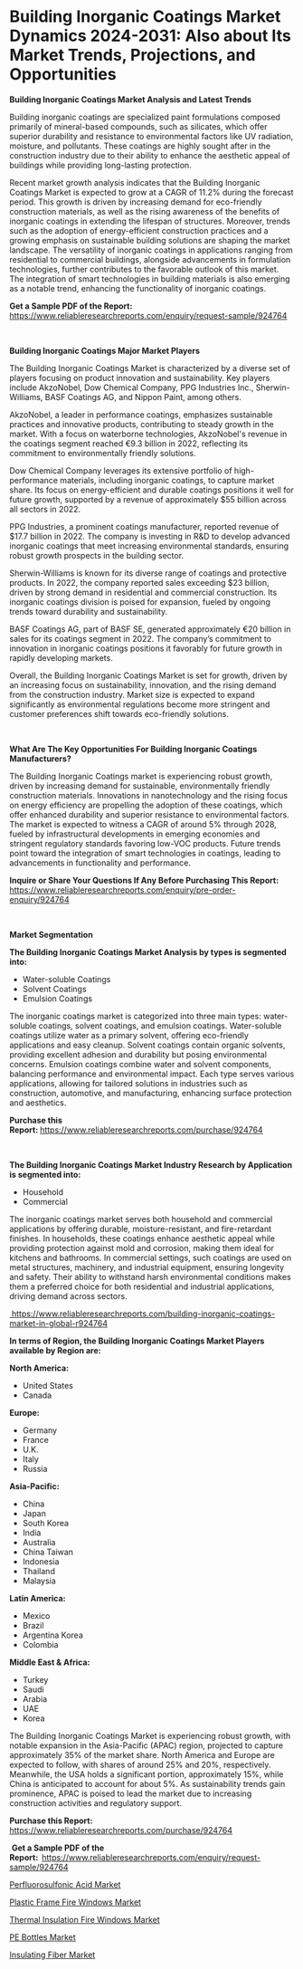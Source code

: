 <p><h1>Building Inorganic Coatings Market Dynamics 2024-2031: Also about Its Market Trends, Projections, and Opportunities</h1></p><p><strong>Building Inorganic Coatings Market Analysis and Latest Trends</strong></p>
<p><p>Building inorganic coatings are specialized paint formulations composed primarily of mineral-based compounds, such as silicates, which offer superior durability and resistance to environmental factors like UV radiation, moisture, and pollutants. These coatings are highly sought after in the construction industry due to their ability to enhance the aesthetic appeal of buildings while providing long-lasting protection. </p><p>Recent market growth analysis indicates that the Building Inorganic Coatings Market is expected to grow at a CAGR of 11.2% during the forecast period. This growth is driven by increasing demand for eco-friendly construction materials, as well as the rising awareness of the benefits of inorganic coatings in extending the lifespan of structures. Moreover, trends such as the adoption of energy-efficient construction practices and a growing emphasis on sustainable building solutions are shaping the market landscape. The versatility of inorganic coatings in applications ranging from residential to commercial buildings, alongside advancements in formulation technologies, further contributes to the favorable outlook of this market. The integration of smart technologies in building materials is also emerging as a notable trend, enhancing the functionality of inorganic coatings.</p></p>
<p><strong>Get a Sample PDF of the Report:&nbsp;</strong> <a href="https://www.reliableresearchreports.com/enquiry/request-sample/924764?utm_campaign=5&utm_medium=2&utm_source=Github&utm_content=ia&utm_term=12122024&utm_id=building-inorganic-coatings">https://www.reliableresearchreports.com/enquiry/request-sample/924764</a></p>
<p>&nbsp;</p>
<p><strong>Building Inorganic Coatings Major Market Players</strong></p>
<p><p>The Building Inorganic Coatings Market is characterized by a diverse set of players focusing on product innovation and sustainability. Key players include AkzoNobel, Dow Chemical Company, PPG Industries Inc., Sherwin-Williams, BASF Coatings AG, and Nippon Paint, among others.</p><p>AkzoNobel, a leader in performance coatings, emphasizes sustainable practices and innovative products, contributing to steady growth in the market. With a focus on waterborne technologies, AkzoNobel's revenue in the coatings segment reached €9.3 billion in 2022, reflecting its commitment to environmentally friendly solutions.</p><p>Dow Chemical Company leverages its extensive portfolio of high-performance materials, including inorganic coatings, to capture market share. Its focus on energy-efficient and durable coatings positions it well for future growth, supported by a revenue of approximately $55 billion across all sectors in 2022.</p><p>PPG Industries, a prominent coatings manufacturer, reported revenue of $17.7 billion in 2022. The company is investing in R&D to develop advanced inorganic coatings that meet increasing environmental standards, ensuring robust growth prospects in the building sector.</p><p>Sherwin-Williams is known for its diverse range of coatings and protective products. In 2022, the company reported sales exceeding $23 billion, driven by strong demand in residential and commercial construction. Its inorganic coatings division is poised for expansion, fueled by ongoing trends toward durability and sustainability.</p><p>BASF Coatings AG, part of BASF SE, generated approximately €20 billion in sales for its coatings segment in 2022. The company’s commitment to innovation in inorganic coatings positions it favorably for future growth in rapidly developing markets.</p><p>Overall, the Building Inorganic Coatings Market is set for growth, driven by an increasing focus on sustainability, innovation, and the rising demand from the construction industry. Market size is expected to expand significantly as environmental regulations become more stringent and customer preferences shift towards eco-friendly solutions.</p></p>
<p>&nbsp;</p>
<p><strong>What Are The Key Opportunities For Building Inorganic Coatings Manufacturers?</strong></p>
<p><p>The Building Inorganic Coatings market is experiencing robust growth, driven by increasing demand for sustainable, environmentally friendly construction materials. Innovations in nanotechnology and the rising focus on energy efficiency are propelling the adoption of these coatings, which offer enhanced durability and superior resistance to environmental factors. The market is expected to witness a CAGR of around 5% through 2028, fueled by infrastructural developments in emerging economies and stringent regulatory standards favoring low-VOC products. Future trends point toward the integration of smart technologies in coatings, leading to advancements in functionality and performance.</p></p>
<p><strong>Inquire or Share Your Questions If Any Before Purchasing This Report:</strong> <a href="https://www.reliableresearchreports.com/enquiry/pre-order-enquiry/924764?utm_campaign=5&utm_medium=2&utm_source=Github&utm_content=ia&utm_term=12122024&utm_id=building-inorganic-coatings">https://www.reliableresearchreports.com/enquiry/pre-order-enquiry/924764</a></p>
<p>&nbsp;</p>
<p><strong>Market Segmentation</strong></p>
<p><strong>The Building Inorganic Coatings Market Analysis by types is segmented into:</strong></p>
<p><ul><li>Water-soluble Coatings</li><li>Solvent Coatings</li><li>Emulsion Coatings</li></ul></p>
<p><p>The inorganic coatings market is categorized into three main types: water-soluble coatings, solvent coatings, and emulsion coatings. Water-soluble coatings utilize water as a primary solvent, offering eco-friendly applications and easy cleanup. Solvent coatings contain organic solvents, providing excellent adhesion and durability but posing environmental concerns. Emulsion coatings combine water and solvent components, balancing performance and environmental impact. Each type serves various applications, allowing for tailored solutions in industries such as construction, automotive, and manufacturing, enhancing surface protection and aesthetics.</p></p>
<p><strong>Purchase this Report:&nbsp;</strong><a href="https://www.reliableresearchreports.com/purchase/924764?utm_campaign=5&utm_medium=2&utm_source=Github&utm_content=ia&utm_term=12122024&utm_id=building-inorganic-coatings">https://www.reliableresearchreports.com/purchase/924764</a></p>
<p>&nbsp;</p>
<p><strong>The Building Inorganic Coatings Market Industry Research by Application is segmented into:</strong></p>
<p><ul><li>Household</li><li>Commercial</li></ul></p>
<p><p>The inorganic coatings market serves both household and commercial applications by offering durable, moisture-resistant, and fire-retardant finishes. In households, these coatings enhance aesthetic appeal while providing protection against mold and corrosion, making them ideal for kitchens and bathrooms. In commercial settings, such coatings are used on metal structures, machinery, and industrial equipment, ensuring longevity and safety. Their ability to withstand harsh environmental conditions makes them a preferred choice for both residential and industrial applications, driving demand across sectors.</p></p>
<p><a href="https://www.reliableresearchreports.com/building-inorganic-coatings-market-in-global-r924764?utm_campaign=5&utm_medium=2&utm_source=Github&utm_content=ia&utm_term=12122024&utm_id=building-inorganic-coatings">&nbsp;https://www.reliableresearchreports.com/building-inorganic-coatings-market-in-global-r924764</a></p>
<p><strong>In terms of Region, the Building Inorganic Coatings Market Players available by Region are:</strong></p>
<p>
    <p> <strong> North America: </strong>
        <ul>
            <li>United States</li>
            <li>Canada</li>
        </ul>
        </p> 
    <p> <strong> Europe: </strong>
        <ul>
            <li>Germany</li>
            <li>France</li>
            <li>U.K.</li>
            <li>Italy</li>
            <li>Russia</li>
        </ul>
        </p> 
    <p> <strong> Asia-Pacific: </strong>
        <ul>
            <li>China</li>
            <li>Japan</li>
            <li>South Korea</li>
            <li>India</li>
            <li>Australia</li>
            <li>China Taiwan</li>
            <li>Indonesia</li>
            <li>Thailand</li>
            <li>Malaysia</li>
        </ul>
        </p> 
    <p> <strong> Latin America: </strong>
        <ul>
            <li>Mexico</li>
            <li>Brazil</li>
            <li>Argentina Korea</li>
            <li>Colombia</li>
        </ul>
        </p> 
    <p> <strong> Middle East & Africa: </strong>
        <ul>
            <li>Turkey</li>
            <li>Saudi</li>
            <li>Arabia</li>
            <li>UAE</li>
            <li>Korea</li>
        </ul>
    </p>
    </p>
<p><p>The Building Inorganic Coatings Market is experiencing robust growth, with notable expansion in the Asia-Pacific (APAC) region, projected to capture approximately 35% of the market share. North America and Europe are expected to follow, with shares of around 25% and 20%, respectively. Meanwhile, the USA holds a significant portion, approximately 15%, while China is anticipated to account for about 5%. As sustainability trends gain prominence, APAC is poised to lead the market due to increasing construction activities and regulatory support.</p></p>
<p><strong>Purchase this Report: </strong><a href="https://www.reliableresearchreports.com/purchase/924764?utm_campaign=5&utm_medium=2&utm_source=Github&utm_content=ia&utm_term=12122024&utm_id=building-inorganic-coatings">https://www.reliableresearchreports.com/purchase/924764</a></p>
<p>&nbsp;<strong>Get a Sample PDF of the Report:&nbsp;&nbsp;</strong><a href="https://www.reliableresearchreports.com/enquiry/request-sample/924764?utm_campaign=5&utm_medium=2&utm_source=Github&utm_content=ia&utm_term=12122024&utm_id=building-inorganic-coatings">https://www.reliableresearchreports.com/enquiry/request-sample/924764</a></p>
<p><strong></strong></p>
<p><p><a href="https://www.linkedin.com/pulse/deep-insights-perfluorosulfonic-acid-market-size-growing-56tac?utm_campaign=5&utm_medium=2&utm_source=Github&utm_content=ia&utm_term=12122024&utm_id=building-inorganic-coatings">Perfluorosulfonic Acid Market</a></p><p><a href="https://github.com/lylyparadise/Market-Research-Report-List-5/blob/main/plastic-frame-fire-windows-market.md?utm_campaign=5&utm_medium=2&utm_source=Github&utm_content=ia&utm_term=12122024&utm_id=building-inorganic-coatings">Plastic Frame Fire Windows Market</a></p><p><a href="https://github.com/FlorianWolf90/Market-Research-Report-List-1/blob/main/thermal-insulation-fire-windows-market.md?utm_campaign=5&utm_medium=2&utm_source=Github&utm_content=ia&utm_term=12122024&utm_id=building-inorganic-coatings">Thermal Insulation Fire Windows Market</a></p><p><a href="https://www.linkedin.com/pulse/p-factrackr-ho6he?utm_campaign=5&utm_medium=2&utm_source=Github&utm_content=ia&utm_term=12122024&utm_id=building-inorganic-coatings">PE Bottles Market</a></p><p><a href="https://www.linkedin.com/pulse/recent-insulating-fiber-market-analysis-shows-size-growing-2gzvc?utm_campaign=5&utm_medium=2&utm_source=Github&utm_content=ia&utm_term=12122024&utm_id=building-inorganic-coatings">Insulating Fiber Market</a></p></p>